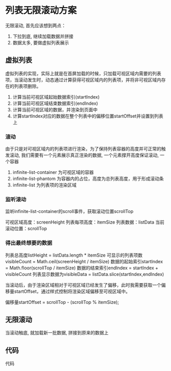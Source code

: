 # 列表无限滚动方案

无限滚动, 首先应该想到两点：

1. 下拉到底, 继续加载数据并拼接
2. 数据太多, 要做虚拟列表展示

## 虚拟列表

虚拟列表的实现，实际上就是在首屏加载的时候，只加载可视区域内需要的列表项，当滚动发生时，动态通过计算获得可视区域内的列表项，并将非可视区域内存在的列表项删除。

1. 计算当前可视区域起始数据索引(startIndex)
2. 计算当前可视区域结束数据索引(endIndex)
3. 计算当前可视区域的数据，并渲染到页面中
4. 计算startIndex对应的数据在整个列表中的偏移位置startOffset并设置到列表上

### 滚动

由于只是对可视区域内的列表项进行渲染，为了保持列表容器的高度并可正常的触发滚动, 我们需要有一个元素展示真正渲染的数据, 一个元素撑开高度保证滚动, 一个容器

1. infinite-list-container 为可视区域的容器
2. infinite-list-phantom 为容器内的占位，高度为总列表高度，用于形成滚动条
3. infinite-list 为列表项的渲染区域

### 监听滚动

监听infinite-list-container的scroll事件，获取滚动位置scrollTop

可视区域高度：screenHeight
列表每项高度：itemSize
列表数据：listData
当前滚动位置：scrollTop

### 得出最终想要的数据


列表总高度listHeight = listData.length * itemSize
可显示的列表项数visibleCount = Math.ceil(screenHeight / itemSize)
数据的起始索引startIndex = Math.floor(scrollTop / itemSize)
数据的结束索引endIndex = startIndex + visibleCount
列表显示数据为visibleData = listData.slice(startIndex,endIndex)

当滚动后，由于渲染区域相对于可视区域已经发生了偏移，此时我需要获取一个偏移量startOffset，通过样式控制将渲染区域偏移至可视区域中。

偏移量startOffset = scrollTop - (scrollTop % itemSize);


## 无限滚动

当滚动触底, 就加载新一批数据, 拼接到原来的数据上

## 代码

代码